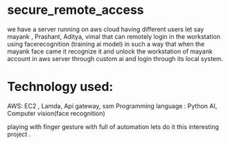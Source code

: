 # secure_remote_access

we have a server running on aws cloud having different users let say mayank , Prashant, Aditya, vimal  that can remotely login in the workstation using facerecognition (training ai model) in such a way that when the mayank face came it recognize it and unlock the workstation of mayank account  in aws server through custom ai  and login through its local system.

# Technology used:

AWS:  EC2 , Lamda, Api gateway, ssm
Programming language : Python
AI, Computer vision(face recognition)

playing with finger gesture with full of automation lets do it this interesting project .
